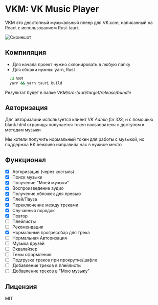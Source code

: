 
# VKM: VK Music Player

VKM это десктопный музыкальный плеер для VK.com, написанный на React с использованием Rust-tauri.

![Скриншот](https://github.com/faglo/VKM/raw/main/screenshot.jpeg)


## Компиляция

- Для начала проект нужно склонировать в любую папку
- Для сборки нужны: yarn, Rust
```bash
  cd VKM
  yarn && yarn tauri build
```
Результат будет в папке _VKM/src-tauri/target/release/bundle_
    
## Авторизация
Для авторизации используется клиент _VK Admin for iOS_, и с помощью blank.html страницы получается токен пользователя с доступом к методам музыки

Мы хотели получить нормальный токен для работы с музыкой, но поддержка ВК вежливо направила нас в нужное место
## Функционал

- [x]  Авторизация (через костыль)
- [x]  Поиск музыки
- [x]  Получение "Моей музыки"
- [x]  Воспроизведение аудио
- [x]  Получение обложек для превью
- [x]  Плей/Пауза
- [x]  Переключение между треками
- [x]  Случайный порядок
- [x]  Повтор
- [ ]  Плейлисты
- [ ]  Рекомендации
- [x]  Нормальный прогрессбар для трека
- [ ]  Нормальная Авторизация
- [ ]  Музыка друзей
- [ ]  Эквалайзер
- [ ]  Темы оформления
- [ ]  Подгрузка треков при прокрутке/шафле
- [ ]  Добавление треков в плейлисты
- [ ]  Добавление треков в "Мою музыку"

## Лицензия
MIT
